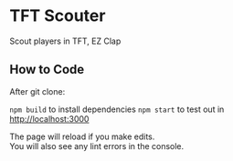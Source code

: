 # TFT Scouter

Scout players in TFT, EZ Clap

## How to Code

After git clone:

`npm build` to install dependencies
`npm start` to test out in [http://localhost:3000](http://localhost:3000)

The page will reload if you make edits.\
You will also see any lint errors in the console.
